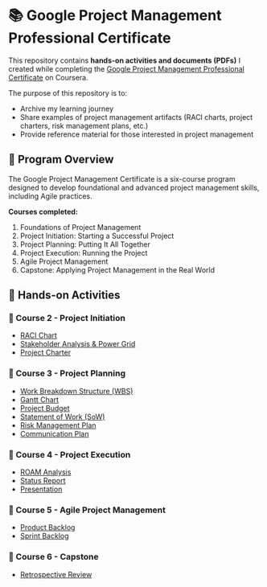 # 📚 Google Project Management Professional Certificate  

This repository contains **hands-on activities and documents (PDFs)** I created while completing the [Google Project Management Professional Certificate](https://www.coursera.org/professional-certificates/google-project-management) on Coursera.  

The purpose of this repository is to:  
- Archive my learning journey  
- Share examples of project management artifacts (RACI charts, project charters, risk management plans, etc.)  
- Provide reference material for those interested in project management  

## 📖 Program Overview  

The Google Project Management Certificate is a six-course program designed to develop foundational and advanced project management skills, including Agile practices.  

**Courses completed:**  
1. Foundations of Project Management  
2. Project Initiation: Starting a Successful Project  
3. Project Planning: Putting It All Together  
4. Project Execution: Running the Project  
5. Agile Project Management  
6. Capstone: Applying Project Management in the Real World  

## 📂 Hands-on Activities  

### 📌 Course 2 - Project Initiation  
- [RACI Chart](./Course2/2.3-RACI%20Chart.pdf)  
- [Stakeholder Analysis & Power Grid](./Course2/2.3-Stakeholder%20analysis%20and%20power%20grid.pdf)  
- [Project Charter](./Course2/2.4-Project%20charter.pdf)  

### 📌 Course 3 - Project Planning  
- [Work Breakdown Structure (WBS)](./Course3/A3.1-WBS%20to%20create%20project%20tasks%20and%20milestones.pdf)  
- [Gantt Chart](./Course3/3.2-Gantt%20Chart.pdf)  
- [Project Budget](./Course3/3.3-Project%20Budget.pdf)  
- [Statement of Work (SoW)](./Course3/3.3-Statement%20of%20Work%20(SoW).pdf)  
- [Risk Management Plan](./Course3/3.4-Risk%20management%20plan.pdf)  
- [Communication Plan](./Course3/3.5-Communication%20Plan.pdf)  

### 📌 Course 4 - Project Execution  
- [ROAM Analysis](./Course4/4.1-ROAM%20Analysis.pdf)  
- [Status Report](./Course4/4.1-Status%20Report.pdf)  
- [Presentation](./Course4/4.3-Presentation.pdf)  

### 📌 Course 5 - Agile Project Management  
- [Product Backlog](./Course5/5.3-Product%20Backlog.pdf)  
- [Sprint Backlog](./Course5/5.3-Sprint%20Backlog.pdf)  

### 📌 Course 6 - Capstone  
- [Retrospective Review](./Course6/6.3-Retrospective%20Review.pdf)  

